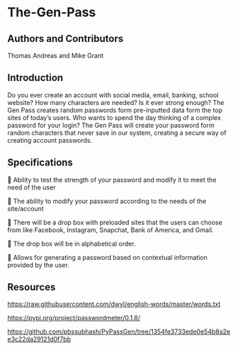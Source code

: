 # The-Gen-Pass

## Authors and Contributors
 Thomas Andreas and Mike Grant
 
## Introduction
Do you ever create an account with social media, email, banking, school website? How many characters are needed? Is it ever strong enough? 
The Gen Pass creates random passwords form pre-inputted data form the top sites of today’s users. Who wants to spend the day thinking of a complex password for your login? The Gen Pass will create your password form random characters that never save in our system, creating a secure way of creating account passwords.  

## Specifications
	Ability to test the strength of your password and modify it to meet the need of the user

	The ability to modify your password according to the needs of the site/account

	There will be a drop box with preloaded sites that the users can choose from like Facebook, Instagram, Snapchat, Bank of America, and Gmail.

	The drop box will be in alphabetical order.

	Allows for generating a password based on contextual information provided by the user.

## Resources
https://raw.githubusercontent.com/dwyl/english-words/master/words.txt

https://pypi.org/project/passwordmeter/0.1.8/

https://github.com/pbssubhash/PyPassGen/tree/1354fe3733ede0e54b8a2ee3c22da29121d0f7bb
